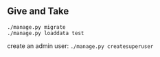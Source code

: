 Give and Take
-------------

    ./manage.py migrate
    ./manage.py loaddata test

create an admin user: `./manage.py createsuperuser`